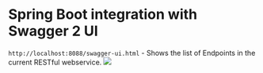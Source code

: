# Spring Boot integration with Swagger 2 UI

`http://localhost:8088/swagger-ui.html` - Shows the list of Endpoints in the current RESTful webservice.
<img src="https://github.com/isaccanedo/spring-boot-swagger/upload/master/swagger.jpg">
